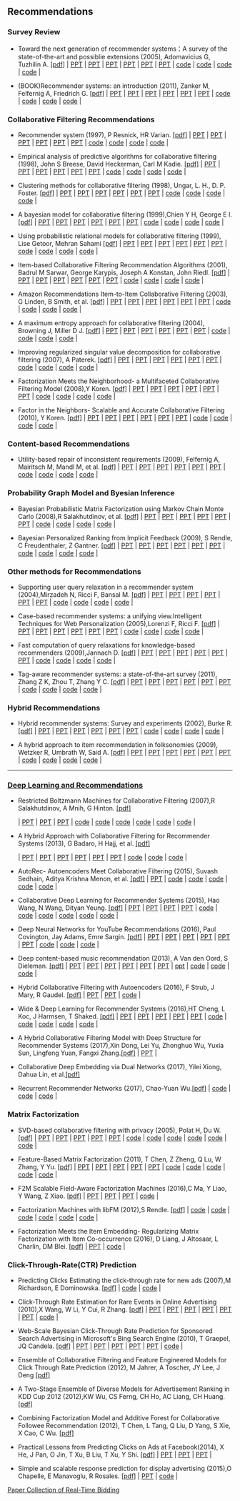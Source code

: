 

## Recommendations
### Survey Review
- Toward the next generation of recommender systems：A survey of the state-of-the-art and possiblie extensions (2005), Adomavicius G, Tuzhilin A.
  [[pdf]](http://people.stern.nyu.edu/atuzhili/pdf/TKDE-Paper-as-Printed.pdf)   | [PPT]() | [PPT]() | [PPT]() | [PPT]() | [PPT]() | [PPT]() | [code]() | [code]() | [code]() | [code]() |

- (BOOK)Recommender systems: an introduction (2011), Zanker M, Felfernig A, Friedrich G.
  [[pdf]](http://recommenderbook.net/media/szeged.pdf)   | [PPT]() | [PPT]() | [PPT]() | [PPT]() | [PPT]() | [PPT]() | [code]() | [code]() | [code]() | [code]() |


### Collaborative Filtering Recommendations
- Recommender system (1997), P Resnick, HR Varian.
  [[pdf]](http://michael.hahsler.net/research/Recommender_SMU2011/EMIS_DSS_2012/Recomm.pdf)   | [PPT]() | [PPT]() | [PPT]() | [PPT]() | [PPT]() | [PPT]() | [code]() | [code]() | [code]() | [code]() |

- Empirical analysis of predictive algorithms for collaborative filtering (1998), John S Breese, David Heckerman, Carl M Kadie.
  [[pdf]](http://www.microsoft.com/en-us/research/wp-content/uploads/2016/02/tr-98-12.pdf)   | [PPT]() | [PPT]() | [PPT]() | [PPT]() | [PPT]() | [PPT]() | [code]() | [code]() | [code]() | [code]() |

- Clustering methods for collaborative filtering (1998), Ungar, L. H., D. P. Foster.
  [[pdf]](http://citeseerx.ist.psu.edu/viewdoc/download?doi=10.1.1.44.7783&rep=rep1&type=pdf)   | [PPT]() | [PPT]() | [PPT]() | [PPT]() | [PPT]() | [PPT]() | [code]() | [code]() | [code]() | [code]() |

- A bayesian model for collaborative filtering (1999),Chien Y H, George E I.
  [[pdf]](http://www-stat.wharton.upenn.edu/~edgeorge/Research_papers/Bcollab.pdf)   | [PPT]() | [PPT]() | [PPT]() | [PPT]() | [PPT]() | [PPT]() | [code]() | [code]() | [code]() | [code]() |

- Using probabilistic relational models for collaborative filtering (1999), Lise Getoor, Mehran Sahami
  [[pdf]](http://citeseerx.ist.psu.edu/viewdoc/download;jsessionid=52BCC5212B0117CBB8BA48A1D8230E30?doi=10.1.1.40.4507&rep=rep1&type=pdf)   | [PPT]() | [PPT]() | [PPT]() | [PPT]() | [PPT]() | [PPT]() | [code]() | [code]() | [code]() | [code]() |

- Item-based Collaborative Filtering Recommendation Algorithms (2001), Badrul M Sarwar, George Karypis, Joseph A Konstan, John Riedl.
  [[pdf]](http://www10.org/cdrom/papers/pdf/p519.pdf)   | [PPT]() | [PPT]() | [PPT]() | [PPT]() | [PPT]() | [PPT]() | [code]() | [code]() | [code]() | [code]() |

- Amazon Recommendations Item-to-Item Collaborative Filtering (2003), G Linden, B Smith, et al.
  [[pdf]](http://www.cs.umd.edu/~samir/498/Amazon-Recommendations.pdf)   | [PPT]() | [PPT]() | [PPT]() | [PPT]() | [PPT]() | [PPT]() | [code]() | [code]() | [code]() | [code]() |

- A maximum entropy approach for collaborative filtering (2004), Browning J, Miller D J.
  [[pdf]](http://www.yaroslavvb.com/papers/browning-maximum.pdf)   | [PPT]() | [PPT]() | [PPT]() | [PPT]() | [PPT]() | [PPT]() | [code]() | [code]() | [code]() | [code]() |

- Improving regularized singular value decomposition for collaborative filtering (2007), A Paterek.
  [[pdf]](http://www.mimuw.edu.pl/~paterek/ap_kdd.pdf)   | [PPT]() | [PPT]() | [PPT]() | [PPT]() | [PPT]() | [PPT]() | [code]() | [code]() | [code]() | [code]() |

- Factorization Meets the Neighborhood- a Multifaceted Collaborative Filtering Model (2008),Y Koren.
  [[pdf]](http://www.academia.edu/download/35945687/Factorization_meets_the_neighborhood_a_multifaceted_collaborative_filtering_model.pdf)   | [PPT]() | [PPT]() | [PPT]() | [PPT]() | [PPT]() | [PPT]() | [code]() | [code]() | [code]() | [code]() |

- Factor in the Neighbors- Scalable and Accurate Collaborative Filtering (2010), Y Koren.
  [[pdf]](http://citeseerx.ist.psu.edu/viewdoc/download?doi=10.1.1.476.4158&rep=rep1&type=pdf)   | [PPT]() | [PPT]() | [PPT]() | [PPT]() | [PPT]() | [PPT]() | [code]() | [code]() | [code]() | [code]() |


### Content-based Recommendations
- Utility-based repair of inconsistent requirements (2009), Felfernig A, Mairitsch M, Mandl M, et al.
  [[pdf]](http://link.springer.com/content/pdf/10.1007/978-3-642-02568-6_17.pdf)   | [PPT]() | [PPT]() | [PPT]() | [PPT]() | [PPT]() | [PPT]() | [code]() | [code]() | [code]() | [code]() |

### Probability Graph Model and Byesian Inference
- Bayesian Probabilistic Matrix Factorization using Markov Chain Monte Carlo (2008),R Salakhutdinov, et al.
  [[pdf]](http://www.cs.utoronto.ca/~amnih/papers/bpmf.pdf)   | [PPT]() | [PPT]() | [PPT]() | [PPT]() | [PPT]() | [PPT]() | [code]() | [code]() | [code]() | [code]() |

- Bayesian Personalized Ranking from Implicit Feedback (2009), S Rendle, C Freudenthaler, Z Gantner.
  [[pdf]](https://arxiv.org/ftp/arxiv/papers/1205/1205.2618.pdf)   | [PPT]() | [PPT]() | [PPT]() | [PPT]() | [PPT]() | [PPT]() | [code]() | [code]() | [code]() | [code]() |



### Other methods for Recommendations
- Supporting user query relaxation in a recommender system (2004),Mirzadeh N, Ricci F, Bansal M.
  [[pdf]](https://www.researchgate.net/profile/Francesco_Ricci5/publication/221017551_Supporting_User_Query_Relaxation_in_a_Recommender_System/links/0deec524dcde30df0d000000.pdf)   | [PPT]() | [PPT]() | [PPT]() | [PPT]() | [PPT]() | [PPT]() | [code]() | [code]() | [code]() | [code]() |

- Case-based recommender systems: a unifying view.Intelligent Techniques for Web Personalization (2005),Lorenzi F, Ricci F. 
  [[pdf]](www.inf.unibz.it/~ricci//papers/LorenziRicciCameraReady.pdf)   | [PPT]() | [PPT]() | [PPT]() | [PPT]() | [PPT]() | [PPT]() | [code]() | [code]() | [code]() | [code]() |

- Fast computation of query relaxations for knowledge-based recommenders (2009),Jannach D.
  [[pdf]](http://ls13-www.cs.tu-dortmund.de/homepage/publications/jannach/Journal_AICOM09.pdf)   | [PPT]() | [PPT]() | [PPT]() | [PPT]() | [PPT]() | [PPT]() | [code]() | [code]() | [code]() | [code]() |

- Tag-aware recommender systems: a state-of-the-art survey (2011), Zhang Z K, Zhou T, Zhang Y C. 
  [[pdf]](http://arxiv.org/pdf/1202.5820.pdf)   | [PPT]() | [PPT]() | [PPT]() | [PPT]() | [PPT]() | [PPT]() | [code]() | [code]() | [code]() | [code]() |


### Hybrid Recommendations
- Hybrid recommender systems: Survey and experiments (2002), Burke R.
  [[pdf]](https://www.researchgate.net/profile/Robin_Burke/publication/263377228_Hybrid_Recommender_Systems_Survey_and_Experiments/links/5464ddc20cf2f5eb17ff3149.pdf)   | [PPT]() | [PPT]() | [PPT]() | [PPT]() | [PPT]() | [PPT]() | [code]() | [code]() | [code]() | [code]() |

- A hybrid approach to item recommendation in folksonomies (2009), Wetzker R, Umbrath W, Said A.
  [[pdf]](http://www.dai-labor.de/fileadmin/Files/Publikationen/Buchdatei/wetzker_folksonomyrecommendation_esair2009_final.pdf)   | [PPT]() | [PPT]() | [PPT]() | [PPT]() | [PPT]() | [PPT]() | [code]() | [code]() | [code]() | [code]() |

-----------

### [Deep Learning and Recommendations](https://github.com/robi56/Deep-Learning-for-Recommendation-Systems)


- Restricted Boltzmann Machines for Collaborative Filtering (2007),R Salakhutdinov, A Mnih, G Hinton.
  [[pdf]](http://machinelearning.wustl.edu/mlpapers/paper_files/icml2007_SalakhutdinovMH07.pdf) 
  
  | [PPT](http://www.igi.tugraz.at/lehre/SeminarA/WS07/toescher_A_2007.pdf) | [PPT](http://web.engr.illinois.edu/~swoh/courses/IE598/handout/rbm.pdf) | [PPT](https://github.com/gopala-kr/summary/blob/master/summaries/Week-6/RBM%26DBN_V1.ppt) |  [code](https://github.com/echen/restricted-boltzmann-machines) | [code](https://github.com/erwtokritos/collaborativefiltering-rbm) | [code](https://github.com/felipecruz/CFRBM) | [code](https://github.com/pinkeshbadjatiya/movie-recommendation-using-RBM) | [code](https://github.com/topics/restricted-boltzmann-machine) | [code](https://github.com/meownoid/tensorfow-rbm) |

- A Hybrid Approach with Collaborative Filtering for Recommender Systems (2013), G Badaro, H Hajj, et al.
  [[pdf]](http://staff.aub.edu.lb/~we07/Publications/A%20Hybrid%20Approach%20with%20Collaborative%20Filtering%20for%20Recommender%20Systems.pdf)

  | [PPT](https://www.google.co.in/url?sa=t&rct=j&q=&esrc=s&source=web&cd=2&cad=rja&uact=8&ved=0ahUKEwj1tbSez8jXAhWKyRoKHUewBnUQFggwMAE&url=http%3A%2F%2Fwww.pitt.edu%2F~peterb%2F3954-061%2FCollaborativeFiltering.ppt&usg=AOvVaw0OOhjHmiHxqOwkbwW0o7On) | [PPT](https://www.google.co.in/url?sa=t&rct=j&q=&esrc=s&source=web&cd=3&cad=rja&uact=8&ved=0ahUKEwj1tbSez8jXAhWKyRoKHUewBnUQFgg2MAI&url=http%3A%2F%2Fwww.pitt.edu%2F~peterb%2F3954-061%2Fhybrid%2520summary.doc&usg=AOvVaw2yEjhqBBrlW_6Uj1ARDZeR) | [PPT](https://www.google.co.in/url?sa=t&rct=j&q=&esrc=s&source=web&cd=4&cad=rja&uact=8&ved=0ahUKEwj1tbSez8jXAhWKyRoKHUewBnUQFgg-MAM&url=http%3A%2F%2Fids.snu.ac.kr%2Fw%2Fimages%2F5%2F5b%2FTD23.ppt&usg=AOvVaw2p8nJeEzAuQdVjuwPaIWZg) | [PPT](https://www.google.co.in/url?sa=t&rct=j&q=&esrc=s&source=web&cd=5&cad=rja&uact=8&ved=0ahUKEwj1tbSez8jXAhWKyRoKHUewBnUQFghEMAQ&url=https%3A%2F%2Fwww.cs.utexas.edu%2F~mooney%2Fir-course%2Fslides%2FRecommenders.ppt&usg=AOvVaw1r-M4nHJ0qK2Zki1ldbdLh) | [PPT](https://www.google.co.in/url?sa=t&rct=j&q=&esrc=s&source=web&cd=7&cad=rja&uact=8&ved=0ahUKEwj1tbSez8jXAhWKyRoKHUewBnUQFghUMAY&url=http%3A%2F%2Fceur-ws.org%2FVol-1673%2Fpaper1.pdf&usg=AOvVaw1IqYvK3H7CjnNXSZWffC9Y) | [PPT](https://www.google.co.in/url?sa=t&rct=j&q=&esrc=s&source=web&cd=10&cad=rja&uact=8&ved=0ahUKEwj1tbSez8jXAhWKyRoKHUewBnUQFghpMAk&url=http%3A%2F%2Fdecsai.ugr.es%2F~lci%2Fjournal-papers-pdf%2Fijar10-hybrid.pdf&usg=AOvVaw38D1DllYWxETnpW-1TOtOz) | [code](https://github.com/ayush-jain/hotel_recommender_system) | [code](https://github.com/CSKrishna/Recommender-Systems-for-Implicit-Feedback-datasets) | [code](https://github.com/topics/collaborative-filtering?o=asc&s=stars) | 
  
- AutoRec- Autoencoders Meet Collaborative Filtering (2015), Suvash Sedhain, Aditya Krishna Menon, et al.
  [[pdf]](http://users.cecs.anu.edu.au/~u5098633/papers/www15.pdf)
    | [PPT](https://www.google.co.in/url?sa=t&rct=j&q=&esrc=s&source=web&cd=6&cad=rja&uact=8&ved=0ahUKEwjR28rUz8jXAhXDlxoKHZACCLEQFghPMAU&url=https%3A%2F%2Ftr.scribd.com%2Fdocument%2F356136361%2FDeep-Neural-Networks-Papers-For-Youtube-pdf&usg=AOvVaw2tfL7S1acLhlFwG1DcZF89) | [code](https://github.com/HeXie-Tufts/Movie-Rating-Prediction-Autoencoder) | [code](https://github.com/lcetinsoy/collaborative-filtering) | [code](https://github.com/gtshs2/Autorec) | [code](https://github.com/fstrub95/Autoencoders_cf) | [code](https://github.com/mesuvash/NNRec) |

- Collaborative Deep Learning for Recommender Systems (2015), Hao Wang, N Wang, Dityan Yeung.
  [[pdf]](http://www.wanghao.in/mis/CDL.pdf)
    | [PPT](https://www.google.co.in/url?sa=t&rct=j&q=&esrc=s&source=web&cd=6&cad=rja&uact=8&ved=0ahUKEwjr_fXC0MjXAhXQyRoKHcsmBJwQFghWMAU&url=http%3A%2F%2Fbigdata.sdu.edu.cn%2Ffiles%2F2016-05-26-2.ppt&usg=AOvVaw1xvPE3AZSjjsxi7o81LmHA) | [PPT](https://www.google.co.in/url?sa=t&rct=j&q=&esrc=s&source=web&cd=7&cad=rja&uact=8&ved=0ahUKEwjr_fXC0MjXAhXQyRoKHcsmBJwQFghcMAY&url=http%3A%2F%2Fwww.cse.ust.hk%2F~hwangaz%2F&usg=AOvVaw1ZSC8woy9EOvN0zPPPMt1H) | [PPT](https://www.google.co.in/url?sa=t&rct=j&q=&esrc=s&source=web&cd=9&cad=rja&uact=8&ved=0ahUKEwjr_fXC0MjXAhXQyRoKHcsmBJwQFghnMAg&url=https%3A%2F%2Fmldublin.github.io%2Fassets%2Fslides%2Fmeetup_13%2Fdl4recsys_libreai.pdf&usg=AOvVaw1Wm4YZsO0QyifE0K7tzrWp) | [PPT](https://www.google.co.in/url?sa=t&rct=j&q=&esrc=s&source=web&cd=10&cad=rja&uact=8&ved=0ahUKEwjr_fXC0MjXAhXQyRoKHcsmBJwQFghtMAk&url=http%3A%2F%2Fwww.ijcaonline.org%2Farchives%2Fvolume162%2Fnumber10%2Fbetru-2017-ijca-913361.pdf&usg=AOvVaw1Nbi9TeB4TVckPYMfAbTrt) | [code](https://github.com/topics/collaborative-filtering) | [code](https://github.com/akash13singh/mxnet-for-cdl) | [code](https://github.com/js05212/CDL) | [code](https://github.com/MehdiAB161/Neural-Networks-for-Collaborative-Filtering) | [code](https://github.com/lca4/collaborative-rnn) | [code](https://github.com/topics/recommender-system) |

- Deep Neural Networks for YouTube Recommendations (2016), Paul Covington, Jay Adams, Emre Sargin.
  [[pdf]](https://www.researchgate.net/publication/307573656_Deep_Neural_Networks_for_YouTube_Recommendations)
    | [PPT](https://www.google.co.in/url?sa=t&rct=j&q=&esrc=s&source=web&cd=4&cad=rja&uact=8&ved=0ahUKEwi5tbnd0MjXAhVBtxoKHbj9BZ4QFgg2MAM&url=http%3A%2F%2Fhome.iitk.ac.in%2F~rohithm%2Fcs300%2F4B%2F4B.pdf&usg=AOvVaw2VXJLanWAnB9bpVJ-mYOGl) | [PPT](https://www.google.co.in/url?sa=t&rct=j&q=&esrc=s&source=web&cd=5&cad=rja&uact=8&ved=0ahUKEwi5tbnd0MjXAhVBtxoKHbj9BZ4QFgg-MAQ&url=http%3A%2F%2Fcseweb.ucsd.edu%2Fclasses%2Ffa17%2Fcse291-b%2Freading%2Fp191-covington.pdf&usg=AOvVaw3d-sKFyLlwn7xhjnrH9Rr9) | [PPT](https://www.google.co.in/url?sa=t&rct=j&q=&esrc=s&source=web&cd=6&cad=rja&uact=8&ved=0ahUKEwi5tbnd0MjXAhVBtxoKHbj9BZ4QFghGMAU&url=https%3A%2F%2Fwww.slideshare.net%2Flekaha%2Fdeep-neural-network-for-youtube-recommendations&usg=AOvVaw0v2Ka4qk-_WdNNBobzDcH8) | [PPT](https://www.google.co.in/url?sa=t&rct=j&q=&esrc=s&source=web&cd=7&cad=rja&uact=8&ved=0ahUKEwi5tbnd0MjXAhVBtxoKHbj9BZ4QFghMMAY&url=https%3A%2F%2Fblog.acolyer.org%2F2016%2F09%2F19%2Fdeep-neural-networks-for-youtube-recommendations%2F&usg=AOvVaw0MdNHLgalwqRRKwDnvUDTr) | [PPT](https://www.google.co.in/url?sa=t&rct=j&q=&esrc=s&source=web&cd=8&cad=rja&uact=8&ved=0ahUKEwi5tbnd0MjXAhVBtxoKHbj9BZ4QFghSMAc&url=http%3A%2F%2Fdparra.sitios.ing.uc.cl%2Fclasses%2Frecsys-2016-2%2Fstudents%2FDNNyoutube_FdelRio.pdf&usg=AOvVaw2l8Hwephqu4fgkzGUD0Xdq) | [PPT](https://www.google.co.in/url?sa=t&rct=j&q=&esrc=s&source=web&cd=9&cad=rja&uact=8&ved=0ahUKEwi5tbnd0MjXAhVBtxoKHbj9BZ4QFghaMAg&url=https%3A%2F%2Fwww.scribd.com%2Fdocument%2F323343771%2FDeep-Neural-Networks-for-YouTube-Recommendations&usg=AOvVaw3tk185_dAiLOWtRpenPFU7) | [code](https://github.com/ogerhsou/Youtube-Recommendation-Tensorflow) | [code](https://github.com/robi56/Deep-Learning-for-Recommendation-Systems) | [code](https://github.com/ogerhsou/Youtube-Recommendation-Tensorflow/blob/master/README.md) | 

- Deep content-based music recommendation (2013), A Van den Oord, S Dieleman.
  [[pdf]](http://papers.nips.cc/paper/5004-deep-content-based-music-recommendation.pdf)
    | [PPT](https://www.google.co.in/url?sa=t&rct=j&q=&esrc=s&source=web&cd=10&cad=rja&uact=8&ved=0ahUKEwiwj8yc0cjXAhWQzRoKHTk0CfUQFghdMAk&url=http%3A%2F%2Fai2-s2-pdfs.s3.amazonaws.com%2F7145%2F44b7cf35a3b8bdc12fb1967624a38f257a42.pdf&usg=AOvVaw3Y1tIdOIzz91-Bzfyh34vN) | [PPT](http://benanne.github.io/2014/08/05/spotify-cnns.html) | [PPT](https://www.slideshare.net/RussiaAI/deep-learning-for-audiobased-music-recommendation) | [PPT](https://www.google.co.in/url?sa=t&rct=j&q=&esrc=s&source=web&cd=2&cad=rja&uact=8&ved=0ahUKEwjMuqbK0cjXAhXJrxoKHRxtAoYQFggzMAE&url=http%3A%2F%2Fai2-s2-pdfs.s3.amazonaws.com%2F7145%2F44b7cf35a3b8bdc12fb1967624a38f257a42.pdf&usg=AOvVaw3Y1tIdOIzz91-Bzfyh34vN) | [PPT](https://www.google.co.in/url?sa=t&rct=j&q=&esrc=s&source=web&cd=5&cad=rja&uact=8&ved=0ahUKEwjMuqbK0cjXAhXJrxoKHRxtAoYQFghPMAQ&url=https%3A%2F%2Fmarl.smusic.nyu.edu%2Fnieto%2Fpublications%2F20161204-UPFSeminar.pdf&usg=AOvVaw3lq6bXyLDMPysh9GL-aus4) | [PPT](https://www.google.co.in/url?sa=t&rct=j&q=&esrc=s&source=web&cd=6&cad=rja&uact=8&ved=0ahUKEwjMuqbK0cjXAhXJrxoKHRxtAoYQFghVMAU&url=http%3A%2F%2Fslideplayer.com%2Fslide%2F10780658%2F&usg=AOvVaw0KxK_exZy4_h3BG66wuqFc) | [ppt](https://www.google.co.in/url?sa=t&rct=j&q=&esrc=s&source=web&cd=8&cad=rja&uact=8&ved=0ahUKEwjMuqbK0cjXAhXJrxoKHRxtAoYQFghjMAc&url=http%3A%2F%2Fwww.cs.tau.ac.il%2F~lenadank%2Fold%2FDeep%2520content-based%2520music%2520recommendation.pptx&usg=AOvVaw0ZdAHraE855Riu5X284ZKV) | [code](https://github.com/ybayle/awesome-deep-learning-music) | [code](https://github.com/topics/music-recommendation) | [code](https://github.com/mlachmish/MusicGenreClassification) |

- Hybrid Collaborative Filtering with Autoencoders (2016), F Strub, J Mary, R Gaudel.
  [[pdf]](https://arxiv.org/pdf/1603.00806)
  | [PPT](https://www.google.co.in/url?sa=t&rct=j&q=&esrc=s&source=web&cd=10&cad=rja&uact=8&ved=0ahUKEwjTr-jl0cjXAhWJXRoKHVFqA6AQFghnMAk&url=http%3A%2F%2Fsm-node01.test.do.adapt.dk%2Fa_hybrid_collaborative_filtering_recommender_system_using.pdf&usg=AOvVaw1oTNp_7vb3_qzIMS6JdwNy) | [PPT](https://www.google.co.in/url?sa=t&rct=j&q=&esrc=s&source=web&cd=8&cad=rja&uact=8&ved=0ahUKEwjTr-jl0cjXAhWJXRoKHVFqA6AQFghWMAc&url=http%3A%2F%2Fwww.wanghao.in%2Fmis%2FCDL.pdf&usg=AOvVaw1wcW5r5Bk65A1plbXGFg6l) |  [code](https://github.com/topics/collaborative-filtering?l=python&o=desc&s=) |
  
- Wide & Deep Learning for Recommender Systems (2016),HT Cheng, L Koc, J Harmsen, T Shaked.
  [[pdf]](https://arxiv.org/pdf/1606.07792)
    | [PPT](https://www.google.co.in/url?sa=t&rct=j&q=&esrc=s&source=web&cd=2&cad=rja&uact=8&ved=0ahUKEwjc8aC-0sjXAhWB1hoKHXBaDqwQFgg0MAE&url=https%3A%2F%2Fmldublin.github.io%2Fassets%2Fslides%2Fmeetup_13%2Fdl4recsys_libreai.pdf&usg=AOvVaw1Wm4YZsO0QyifE0K7tzrWp) | [PPT](https://www.google.co.in/url?sa=t&rct=j&q=&esrc=s&source=web&cd=4&cad=rja&uact=8&ved=0ahUKEwjc8aC-0sjXAhWB1hoKHXBaDqwQFghCMAM&url=http%3A%2F%2Fdl.acm.org%2Fcitation.cfm%3Fid%3D2988454&usg=AOvVaw37-2fN9WuDvqhMxR7pM1hL) | [PPT](https://www.google.co.in/url?sa=t&rct=j&q=&esrc=s&source=web&cd=5&cad=rja&uact=8&ved=0ahUKEwjc8aC-0sjXAhWB1hoKHXBaDqwQFghNMAQ&url=https%3A%2F%2Fwww.slideshare.net%2Fkerveros99%2Fdeep-learning-for-recommender-systems-recsys2017-tutorial&usg=AOvVaw3Wbco5v_TV0GnY1YtD6jNf) | [PPT](https://www.google.co.in/url?sa=t&rct=j&q=&esrc=s&source=web&cd=6&cad=rja&uact=8&ved=0ahUKEwjc8aC-0sjXAhWB1hoKHXBaDqwQFghTMAU&url=https%3A%2F%2Fwww.slideshare.net%2FBenjaminLe4%2Fdeep-learning-for-personalized-search-and-recommender-systems&usg=AOvVaw3rTxqB2WGbAhTGhyeNFbpd) | [PPT](https://www.google.co.in/url?sa=t&rct=j&q=&esrc=s&source=web&cd=9&cad=rja&uact=8&ved=0ahUKEwjc8aC-0sjXAhWB1hoKHXBaDqwQFghkMAg&url=http%3A%2F%2Fpapers.www2017.com.au.s3-website-ap-southeast-2.amazonaws.com%2Fproceedings%2Fp173.pdf&usg=AOvVaw0dnH51Ben5h6HyxYlR52iq) | [code](https://github.com/songgc/TF-recomm) | [code](https://github.com/ichuang/tflearn_wide_and_deep) | [code](https://github.com/jrzaurin/Wide-and-Deep-Keras) | [code](https://github.com/yufengg/widendeep) | [code](https://github.com/tobegit3hub/tensorflow_template_application) |

- A Hybrid Collaborative Filtering Model  with Deep Structure for Recommender Systems (2017),Xin Dong, Lei Yu, Zhonghuo Wu, Yuxia Sun, Lingfeng Yuan, Fangxi Zhang.[[pdf]](http://www.aaai.org/ocs/index.php/AAAI/AAAI17/paper/download/14676/13916)
  | [PPT](https://www.google.co.in/url?sa=t&rct=j&q=&esrc=s&source=web&cd=10&cad=rja&uact=8&ved=0ahUKEwjm2sbh0sjXAhVBVRoKHbwUB3EQFghnMAk&url=https%3A%2F%2Fhal.inria.fr%2Fhal-01281794v3%2Fdocument&usg=AOvVaw0proN38q5QqvfY4tZsoBEE) | 

- Collaborative Deep Embedding via Dual Networks (2017), Yilei Xiong, Dahua Lin, et al.[[pdf]](https://openreview.net/pdf?id=r1w7Jdqxl)

  
- Recurrent Recommender Networks (2017), Chao-Yuan Wu.[[pdf]](http://delivery.acm.org/10.1145/3020000/3018689/p495-wu.pdf?ip=221.226.125.130&id=3018689&acc=OA&key=4D4702B0C3E38B35%2E4D4702B0C3E38B35%2E4D4702B0C3E38B35%2E5945DC2EABF3343C&CFID=995126498&CFTOKEN=96329132&__acm__=1508034746_8da751768f4ee19af912968914bbbaa6)   | [code](https://github.com/rdevooght/sequence-based-recommendations) | [code](https://github.com/mquad/hgru4rec) | [code](https://github.com/hidasib/GRU4Rec) |



### Matrix Factorization
- SVD-based collaborative filtering with privacy (2005), Polat H, Du W. 
  [[pdf]](http://www.cis.syr.edu/~wedu/Research/paper/sac2004.pdf)   | [PPT](https://www.google.co.in/url?sa=t&rct=j&q=&esrc=s&source=web&cd=2&cad=rja&uact=8&ved=0ahUKEwjZmcmy28jXAhUBtxoKHQZtCjUQFggzMAE&url=https%3A%2F%2Fpeople.eecs.berkeley.edu%2F~jfc%2F%27mender%2FIEEESP02.pdf&usg=AOvVaw1A9bmkmpE5gN2JPqQkCKrM) | [PPT](https://www.google.co.in/url?sa=t&rct=j&q=&esrc=s&source=web&cd=8&cad=rja&uact=8&ved=0ahUKEwjZmcmy28jXAhUBtxoKHQZtCjUQFghcMAc&url=http%3A%2F%2Fcrises2-deim.urv.cat%2Fdocs%2Fpublications%2Fconferences%2F816.pdf&usg=AOvVaw0jQ2k-j_qbuOb_yUQqYTSq) | [PPT]() | [PPT]() | [PPT]() | [code](https://github.com/NicolasHug/Surprise) | [code](https://github.com/Evfro/TensorGlue) | [code](https://github.com/ocelma/python-recsys) | [code](https://github.com/timnugent/svd-recommend) |  [code](https://github.com/topics/svd) | [code](https://github.com/topics/movielens-dataset) |

- Feature-Based Matrix Factorization (2011), T Chen, Z Zheng, Q Lu, W Zhang, Y Yu.
  [[pdf]](https://arxiv.org/pdf/1109.2271.pdf?ref=theredish.com/web)   | [PPT](https://www.google.co.in/url?sa=t&rct=j&q=&esrc=s&source=web&cd=4&cad=rja&uact=8&ved=0ahUKEwi_rYaQ3MjXAhVF2RoKHT29DiIQFghDMAM&url=http%3A%2F%2Fwww.cs.sjtu.edu.cn%2F~wang-xb%2Fwireless_new%2Fmaterial%2FPPT%2FJunior_IEEE%2F%25E8%25AE%25B8%25E7%25BF%25B0%25E4%25BA%2591.pptx&usg=AOvVaw0ALahJd3atfWumSPiLSamV) | [PPT](https://www.google.co.in/url?sa=t&rct=j&q=&esrc=s&source=web&cd=6&cad=rja&uact=8&ved=0ahUKEwi_rYaQ3MjXAhVF2RoKHT29DiIQFghOMAU&url=https%3A%2F%2Fwww.cse.cuhk.edu.hk%2Firwin.king%2F_media%2Fpresentations%2Fonline_collaborative_filtering.ppt&usg=AOvVaw2MVMJ153N5iy3xEn4gtK1c) | [PPT](https://www.google.co.in/url?sa=t&rct=j&q=&esrc=s&source=web&cd=8&cad=rja&uact=8&ved=0ahUKEwi_rYaQ3MjXAhVF2RoKHT29DiIQFghYMAc&url=https%3A%2F%2Fendymecy.gitbooks.io%2Fspark-ml-source-analysis%2Fcontent%2F%25E6%258E%25A8%25E8%258D%2590%2Fpapers%2FMatrix%2520Factorization%2520Techniques%2520for%2520Recommender%2520Systems.pdf&usg=AOvVaw2d3fs54hcYH4zINulhurfx) | [PPT](https://www.google.co.in/url?sa=t&rct=j&q=&esrc=s&source=web&cd=9&cad=rja&uact=8&ved=0ahUKEwiVifXa28jXAhUEthoKHZYYDv0QFghTMAg&url=https%3A%2F%2Fgithub.com%2Fbenfred%2Fimplicit&usg=AOvVaw1TkRXbUGiK_PIDum9yD42y) | [PPT](https://www.google.co.in/url?sa=t&rct=j&q=&esrc=s&source=web&cd=9&cad=rja&uact=8&ved=0ahUKEwi_rYaQ3MjXAhVF2RoKHT29DiIQFghgMAg&url=http%3A%2F%2Fwww.dai-labor.de%2Ffileadmin%2Ffiles%2Fpublications%2FDiplomaThesisStephanSpiegel.pdf&usg=AOvVaw1qRvzTGO3V_cLQyeuJ6UJ6) | [code](https://github.com/metpallyv/MovieRecommendation) | [code](https://github.com/benfred/implicit) | [code](https://github.com/jhh37/matrix-factorization) | [code](https://github.com/quora/qmf) | [code](https://github.com/topics/matrix-factorization) | 

- F2M Scalable Field-Aware Factorization Machines (2016),C Ma, Y Liao, Y Wang, Z Xiao.
  [[pdf]](https://pdfs.semanticscholar.org/bb29/9887ba700300757de7560dc34b48b127cdca.pdf)   | [PPT](https://www.google.co.in/url?sa=t&rct=j&q=&esrc=s&source=web&cd=5&cad=rja&uact=8&ved=0ahUKEwiD95Xs3MjXAhVFXBoKHc9iA2cQFgg-MAQ&url=https%3A%2F%2Fwww.csie.ntu.edu.tw%2F~r01922136%2Fslides%2Fffm.pdf&usg=AOvVaw330t5kmYzVI20o4Bh4heNE) | [PPT](https://www.google.co.in/url?sa=t&rct=j&q=&esrc=s&source=web&cd=8&cad=rja&uact=8&ved=0ahUKEwiD95Xs3MjXAhVFXBoKHc9iA2cQFghNMAc&url=http%3A%2F%2Fwww.lamiafm.info%2Flinear_learning_with_allreduce_cilvr_at_nyu.pdf&usg=AOvVaw3Ajmw2PkslebEnXTXmRpDE) | [PPT](https://www.google.co.in/url?sa=t&rct=j&q=&esrc=s&source=web&cd=9&cad=rja&uact=8&ved=0ahUKEwiD95Xs3MjXAhVFXBoKHc9iA2cQFghSMAg&url=http%3A%2F%2Fus-east-1.erphost.p-e-p.com%2Ffield_aware_factorization_machines_for_ctr_prediction.pdf&usg=AOvVaw3K-KP8d23gxsByZ6SQWHyl)  | [code](https://github.com/RTBHOUSE/cuda-ffm) | 

- Factorization Machines with libFM (2012),S Rendle.
  [[pdf]](http://www.csie.ntu.edu.tw/~b97053/paper/Factorization%20Machines%20with%20libFM.pdf)    | [code](https://github.com/zhengruifeng/spark-libFM) | [code](https://github.com/srendle/libfm) | [code](https://github.com/jfloff/pywFM) | [code](https://github.com/geffy/tffm) | [code](https://github.com/coreylynch/pyFM) | [code](https://github.com/RankSys/JavaFM) |

- Factorization Meets the Item Embedding- Regularizing Matrix Factorization with Item Co-occurrence (2016), D Liang, J Altosaar, L Charlin, DM Blei.
  [[pdf]](https://pdfs.semanticscholar.org/f14f/c33e0a351dff4f4e02510276604a93d1b9fa.pdf)   | [PPT](https://www.google.co.in/url?sa=t&rct=j&q=&esrc=s&source=web&cd=5&cad=rja&uact=8&ved=0ahUKEwjVmavY3cjXAhUCPRoKHT0vAGMQFgg8MAQ&url=https%3A%2F%2Fwww.slideshare.net%2Fcheerz%2Ffactorization-meets-the-item-embedding-regularizing-matrix-factorization-with-item-cooccurrence&usg=AOvVaw2uMTxcC05e55gMo3OuvDq3) |  [code](https://github.com/dawenl/cofactor) | 




### Click-Through-Rate(CTR) Prediction
- Predicting Clicks Estimating the click-through rate for new ads (2007),M Richardson, E Dominowska.
  [[pdf]](http://research.microsoft.com/en-us/um/people/mattri/papers/www2007/predictingclicks.pdf)    | [code](https://github.com/wnzhang/deep-ctr) | [code](https://github.com/evah/CTR_Prediction) | 

- Click-Through Rate Estimation for Rare Events in Online Advertising (2010),X Wang, W Li, Y Cui, R Zhang.
  [[pdf]](http://www.cs.cmu.edu/~./xuerui/papers/ctr.pdf)   | [PPT](https://www.slideshare.net/WushWu/online-advertising-and-large-scale-model-fitting) | [PPT](https://www.google.co.in/url?sa=t&rct=j&q=&esrc=s&source=web&cd=2&cad=rja&uact=8&ved=0ahUKEwjV__j068jXAhVCAxoKHbKTBMUQFgguMAE&url=https%3A%2F%2Fwww.slideshare.net%2FOlivierChapelle%2Fwsdm14&usg=AOvVaw1XLkzjAiJqUydPBKQN0ed8) | [PPT](https://www.google.co.in/url?sa=t&rct=j&q=&esrc=s&source=web&cd=3&cad=rja&uact=8&ved=0ahUKEwjV__j068jXAhVCAxoKHbKTBMUQFgg0MAI&url=https%3A%2F%2Fwww.slideshare.net%2Fdipu1025%2Fstatistical-challenges-in-display-advertising&usg=AOvVaw2dkjwagryM4MPjxHtMjeHO) | [PPT](https://www.google.co.in/url?sa=t&rct=j&q=&esrc=s&source=web&cd=6&cad=rja&uact=8&ved=0ahUKEwjV__j068jXAhVCAxoKHbKTBMUQFghMMAU&url=http%3A%2F%2Fpages.cs.wisc.edu%2F~mayssam%2Ffiles%2Fctr-kdd07-talk.ppt&usg=AOvVaw0mgwvx2OzemWsGLW0fcyfA) | [PPT](https://www.google.co.in/url?sa=t&rct=j&q=&esrc=s&source=web&cd=8&cad=rja&uact=8&ved=0ahUKEwjV__j068jXAhVCAxoKHbKTBMUQFghZMAc&url=http%3A%2F%2Fwww.cs.cmu.edu%2F~deepay%2Fmywww%2Fpresentations%2FKDD-tutorial-OnlineAdvertising-2009.ppt&usg=AOvVaw1NCT-kTGAvWEwzVzTEKzDk) | [PPT](https://www.google.co.in/url?sa=t&rct=j&q=&esrc=s&source=web&cd=10&cad=rja&uact=8&ved=0ahUKEwjV__j068jXAhVCAxoKHbKTBMUQFghjMAk&url=http%3A%2F%2Fslideplayer.com%2Fslide%2F4990951%2F&usg=AOvVaw3yJlFqdEI74JDTsCdjs8bG) |  [code](https://github.com/deepakar/Predicting_CTR) |

- Web-Scale Bayesian Click-Through Rate Prediction for Sponsored Search Advertising in Microsoft's Bing Search Engine (2010), T Graepel, JQ Candela.
  [[pdf]](http://machinelearning.wustl.edu/mlpapers/paper_files/icml2010_GraepelCBH10.pdf)    | [PPT](https://www.google.co.in/url?sa=t&rct=j&q=&esrc=s&source=web&cd=2&cad=rja&uact=8&ved=0ahUKEwjZ-ZKY7MjXAhXCuRoKHVEYCWgQFgguMAE&url=https%3A%2F%2Fwww.microsoft.com%2Fen-us%2Fresearch%2Fpublication%2Fweb-scale-bayesian-click-through-rate-prediction-for-sponsored-search-advertising-in-microsofts-bing-search-engine%2F&usg=AOvVaw0t91sLfTF1oBXSpYvivRyL) | [PPT](https://www.google.co.in/url?sa=t&rct=j&q=&esrc=s&source=web&cd=4&cad=rja&uact=8&ved=0ahUKEwjZ-ZKY7MjXAhXCuRoKHVEYCWgQFgg8MAM&url=http%3A%2F%2Fwan.poly.edu%2FKDD2012%2Fforms%2Fworkshop%2FADKDD12%2Fdoc%2Fa3.pdf&usg=AOvVaw1WQE7E1rQqCXKrpwYb7PaX) | [PPT](https://www.google.co.in/url?sa=t&rct=j&q=&esrc=s&source=web&cd=5&cad=rja&uact=8&ved=0ahUKEwjZ-ZKY7MjXAhXCuRoKHVEYCWgQFghFMAQ&url=https%3A%2F%2Fwww.slideshare.net%2FOlivierChapelle%2Fwsdm14&usg=AOvVaw1XLkzjAiJqUydPBKQN0ed8) | [PPT](https://www.google.co.in/url?sa=t&rct=j&q=&esrc=s&source=web&cd=8&cad=rja&uact=8&ved=0ahUKEwjZ-ZKY7MjXAhXCuRoKHVEYCWgQFghWMAc&url=http%3A%2F%2Fslideplayer.com%2Fslide%2F4846485%2F&usg=AOvVaw2VlfAoM98DVtgzvvQAdp9v) | [PPT](https://www.google.co.in/url?sa=t&rct=j&q=&esrc=s&source=web&cd=10&cad=rja&uact=8&ved=0ahUKEwjZ-ZKY7MjXAhXCuRoKHVEYCWgQFghgMAk&url=http%3A%2F%2Fwww.nowpublishers.com%2Farticle%2FDownloadEBook%2FINR-045&usg=AOvVaw3plwLGfRF2O1nk1JyhgHfF) |  [code](https://github.com/mayconbordin/adpredictor-java) | 

- Ensemble of Collaborative Filtering and Feature Engineered Models for Click Through Rate Prediction (2012), M Jahrer, A Toscher, JY Lee, J Deng
  [[pdf]](https://pdfs.semanticscholar.org/eeb9/34178ea9320c77852eb89633e14277da41d8.pdf)   

- A Two-Stage Ensemble of Diverse Models for Advertisement Ranking in KDD Cup 2012 (2012),KW Wu, CS Ferng, CH Ho, AC Liang, CH Huang.
  [[pdf]](http://ntur.lib.ntu.edu.tw/retrieve/188498/03.pdf)   

- Combining Factorization Model and Additive Forest for Collaborative Followee Recommendation (2012), T Chen, L Tang, Q Liu, D Yang, S Xie, X Cao, C Wu.
  [[pdf]](http://curtis.ml.cmu.edu/w/courses/images/4/4e/AdditiveForestChen.pdf)   

- Practical Lessons from Predicting Clicks on Ads at Facebook(2014), X He, J Pan, O Jin, T Xu, B Liu, T Xu, Y Shi.
  [[pdf]](http://quinonero.net/Publications/predicting-clicks-facebook.pdf)   | [PPT](https://research.fb.com/publications/practical-lessons-from-predicting-clicks-on-ads-at-facebook/) | [PPT](https://www.slideshare.net/ssuser78eda8/practical-lessons-from-predicting-clicks-on-ads-at-facebook) | [PPT](https://github.com/aragorn/home/wiki/Study-:-Practical-Lessons-from-Predicting-Clicks-on-Ads-at-Facebook) |

- Simple and scalable response prediction for display advertising (2015),O Chapelle, E Manavoglu, R Rosales.
  [[pdf]](http://people.csail.mit.edu/romer/papers/TISTRespPredAds.pdf)   | [PPT](https://www.google.co.in/url?sa=t&rct=j&q=&esrc=s&source=web&cd=5&cad=rja&uact=8&ved=0ahUKEwi57oOZ7sjXAhUBmBoKHcn3CwoQFghBMAQ&url=https%3A%2F%2Fwww.slideshare.net%2Fsermakarevich%2Fsimple-and-scalable-response-prediction-for-display-advertising&usg=AOvVaw0srW5FibOVyDbPV_75XCfF)  | [code](https://github.com/warshmellow/adtech-dash) |
  

[Paper Collection of Real-Time Bidding](https://github.com/wnzhang/rtb-papers)
